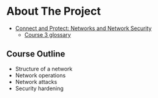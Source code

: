 # About The Project

- [Connect and Protect: Networks and Network Security](https://www.coursera.org/learn/networks-and-network-security/)
  - [Course 3 glossary](https://docs.google.com/document/d/1XVx3PzR94WgSYofLOPl8l25LIGYwx5kwLgMf3gVnXRk/template/preview)

## Course Outline

- Structure of a network
- Network operations
- Network attacks
- Security hardening

